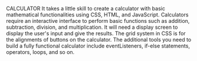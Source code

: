 CALCULATOR
It takes a little skill to create a calculator with basic mathematical functionalities using CSS, HTML, and JavaScript. Calculators require an interactive interface to perform basic functions such as addition, subtraction, division, and multiplication.
It will need a display screen to display the user's input and give the results. The grid system in CSS is for the alignments of buttons on the calculator.
The additional tools you need to build a fully functional calculator include eventListeners, if-else statements, operators, loops, and so on.
